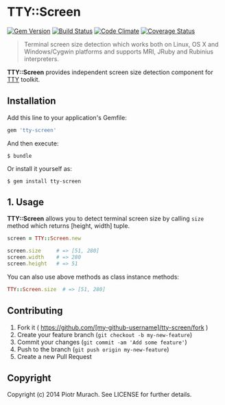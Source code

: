# TTY::Screen
[![Gem Version](https://badge.fury.io/rb/tty-screen.png)][gem]
[![Build Status](https://secure.travis-ci.org/peter-murach/tty-screen.png?branch=master)][travis]
[![Code Climate](https://codeclimate.com/github/peter-murach/tty-screen.png)][codeclimate]
[![Coverage Status](https://coveralls.io/repos/peter-murach/tty-screen/badge.png)][coverage]

[gem]: http://badge.fury.io/rb/tty-screen
[travis]: http://travis-ci.org/peter-murach/tty-screen
[codeclimate]: https://codeclimate.com/github/peter-murach/tty-screen
[coverage]: https://coveralls.io/r/peter-murach/tty-screen

> Terminal screen size detection which works both on Linux, OS X and Windows/Cygwin platforms and supports MRI, JRuby and Rubinius interpreters.

**TTY::Screen** provides independent screen size detection component for [TTY](https://github.com/peter-murach/tty) toolkit.

## Installation

Add this line to your application's Gemfile:

```ruby
gem 'tty-screen'
```

And then execute:

    $ bundle

Or install it yourself as:

    $ gem install tty-screen

## 1. Usage

**TTY::Screen** allows you to detect terminal screen size by calling `size` method which returns [height, width] tuple.

```ruby
screen = TTY::Screen.new

screen.size     # => [51, 280]
screen.width    # => 280
screen.height   # => 51
```

You can also use above methods as class instance methods:

```ruby
TTY::Screen.size  # => [51, 280]
```

## Contributing

1. Fork it ( https://github.com/[my-github-username]/tty-screen/fork )
2. Create your feature branch (`git checkout -b my-new-feature`)
3. Commit your changes (`git commit -am 'Add some feature'`)
4. Push to the branch (`git push origin my-new-feature`)
5. Create a new Pull Request

## Copyright

Copyright (c) 2014 Piotr Murach. See LICENSE for further details.
